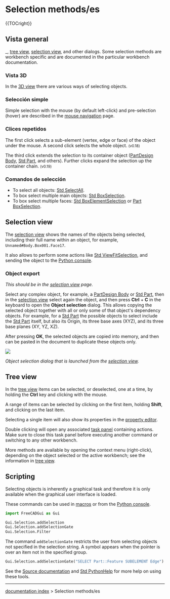# Selection methods/es
<div class="mw-translate-fuzzy">





</div>


{{TOCright}}

## Vista general 

_, [tree view](Tree_view.md), [selection view](Selection_view.md), and other dialogs. Some selection methods are workbench specific and are documented in the particular workbench documentation.

### Vista 3D 

In the [3D view](3D_view.md) there are various ways of selecting objects.

### Selección simple 

Simple selection with the mouse (by default left-click) and pre-selection (hover) are described in the [mouse navigation](Mouse_navigation.md) page.

### Clices repetidos 

The first click selects a sub-element (vertex, edge or face) of the object under the mouse. A second click selects the whole object. <small>(v0.18)</small> 

The third click extends the selection to its container object ([PartDesign Body](PartDesign_Body.md), [Std Part](Std_Part.md), and others). Further clicks expand the selection up the container chain. <small>(v0.19)</small> 

### Comandos de selección 

-   To select all objects: [Std SelectAll](Std_SelectAll.md).
-   To box select multiple main objects: [Std BoxSelection](Std_BoxSelection.md).
-   To box select multiple faces: [Std BoxElementSelection](Std_BoxElementSelection.md) or [Part BoxSelection](Part_BoxSelection.md).

## Selection view 

The [selection view](Selection_view.md) shows the names of the objects being selected, including their full name within an object, for example, `Unnamed#Body.Box001.Face17`.

It also allows to perform some actions like [Std ViewFitSelection](Std_ViewFitSelection.md), and sending the object to the [Python console](Python_console.md).

### Object export 

*This should be in the [selection view](selection_view.md) page.*

Select any complex object, for example, a [PartDesign Body](PartDesign_Body.md) or [Std Part](Std_Part.md), then in the [selection view](selection_view.md) select again the object, and then press **Ctrl** + **C** in the keyboard to open the **Object selection** dialog. This allows copying the selected object together with all or only some of that object\'s dependency objects. For example, for a [Std Part](Std_Part.md) the possible objects to select include the [Std Part](Std_Part.md) itself, but also its Origin, its three base axes (XYZ), and its three base planes (XY, YZ, XZ).

After pressing **OK**, the selected objects are copied into memory, and then can be pasted in the document to duplicate these objects only.

![](images/ObjectSelection.png )


*Object selection dialog that is launched from the [selection view](Selection_view.md).*

## Tree view 

In the [tree view](tree_view.md) items can be selected, or deselected, one at a time, by holding the **Ctrl** key and clicking with the mouse.

A range of items can be selected by clicking on the first item, holding **Shift**, and clicking on the last item.

Selecting a single item will also show its properties in the [property editor](property_editor.md).

Double clicking will open any associated [task panel](task_panel.md) containing actions. Make sure to close this task panel before executing another command or switching to any other workbench.

More methods are available by opening the context menu (right-click), depending on the object selected or the active workbench; see the information in [tree view](tree_view.md).

## Scripting

Selecting objects is inherently a graphical task and therefore it is only available when the graphical user interface is loaded.

These commands can be used in [macros](Macros.md) or from the [Python console](Python_console.md).


```python
import FreeCADGui as Gui

Gui.Selection.addSelection
Gui.Selection.addSelectionGate
Gui.Selection.Filter
```

The command `addSelectionGate` restricts the user from selecting objects not specified in the selection string. A symbol appears when the pointer is over an item not in the specified group.


```python
Gui.Selection.addSelectionGate("SELECT Part::Feature SUBELEMENT Edge")
```

See the [Source documentation](Source_documentation.md) and [Std PythonHelp](Std_PythonHelp.md) for more help on using these tools.


<div class="mw-translate-fuzzy">





</div>

---
[documentation index](../README.md) > Selection methods/es
